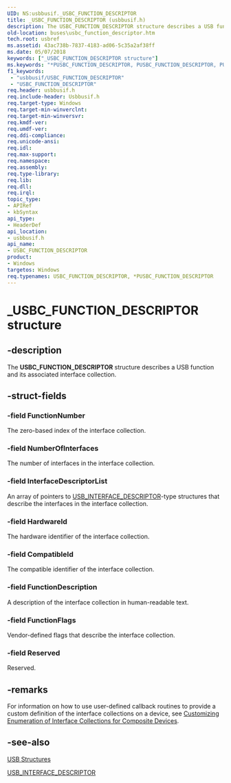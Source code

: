 ```yaml
---
UID: NS:usbbusif._USBC_FUNCTION_DESCRIPTOR
title: _USBC_FUNCTION_DESCRIPTOR (usbbusif.h)
description: The USBC_FUNCTION_DESCRIPTOR structure describes a USB function and its associated interface collection.
old-location: buses\usbc_function_descriptor.htm
tech.root: usbref
ms.assetid: 43ac738b-7837-4183-ad06-5c35a2af38ff
ms.date: 05/07/2018
keywords: ["_USBC_FUNCTION_DESCRIPTOR structure"]
ms.keywords: "*PUSBC_FUNCTION_DESCRIPTOR, PUSBC_FUNCTION_DESCRIPTOR, PUSBC_FUNCTION_DESCRIPTOR structure pointer [Buses], USBC_FUNCTION_DESCRIPTOR, USBC_FUNCTION_DESCRIPTOR structure [Buses], _USBC_FUNCTION_DESCRIPTOR, buses.usbc_function_descriptor, usbbusif/PUSBC_FUNCTION_DESCRIPTOR, usbbusif/USBC_FUNCTION_DESCRIPTOR, usbstrct_29623b3f-9def-4eb6-8735-eb695560ce27.xml"
f1_keywords:
 - "usbbusif/USBC_FUNCTION_DESCRIPTOR"
 - "USBC_FUNCTION_DESCRIPTOR"
req.header: usbbusif.h
req.include-header: Usbbusif.h
req.target-type: Windows
req.target-min-winverclnt: 
req.target-min-winversvr: 
req.kmdf-ver: 
req.umdf-ver: 
req.ddi-compliance: 
req.unicode-ansi: 
req.idl: 
req.max-support: 
req.namespace: 
req.assembly: 
req.type-library: 
req.lib: 
req.dll: 
req.irql: 
topic_type:
- APIRef
- kbSyntax
api_type:
- HeaderDef
api_location:
- usbbusif.h
api_name:
- USBC_FUNCTION_DESCRIPTOR
product:
- Windows
targetos: Windows
req.typenames: USBC_FUNCTION_DESCRIPTOR, *PUSBC_FUNCTION_DESCRIPTOR
---
```


# _USBC_FUNCTION_DESCRIPTOR structure


## -description


The <b>USBC_FUNCTION_DESCRIPTOR</b> structure describes a USB function and its associated interface collection.


## -struct-fields




### -field FunctionNumber

The zero-based index of the interface collection.


### -field NumberOfInterfaces

The number of interfaces in the interface collection.


### -field InterfaceDescriptorList

An array of pointers to <a href="https://docs.microsoft.com/windows-hardware/drivers/ddi/usbspec/ns-usbspec-_usb_interface_descriptor">USB_INTERFACE_DESCRIPTOR</a>-type structures that describe the interfaces in the interface collection.


### -field HardwareId

The hardware identifier of the interface collection.


### -field CompatibleId

The compatible identifier of the interface collection.


### -field FunctionDescription

A description of the interface collection in human-readable text.


### -field FunctionFlags

Vendor-defined flags that describe the interface collection.


### -field Reserved

Reserved.


## -remarks



For information on how to use user-defined callback routines to provide a custom definition of the interface collections on a device, see <a href="https://docs.microsoft.com/windows-hardware/drivers/ddi/index">Customizing Enumeration of Interface Collections for Composite Devices</a>.




## -see-also




<a href="https://docs.microsoft.com/windows-hardware/drivers/ddi/index">USB Structures</a>



<a href="https://docs.microsoft.com/windows-hardware/drivers/ddi/usbspec/ns-usbspec-_usb_interface_descriptor">USB_INTERFACE_DESCRIPTOR</a>
 

 

